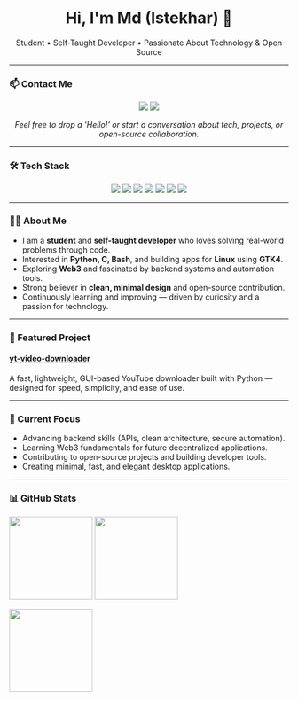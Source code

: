 <h1 align="center">Hi, I'm Md (Istekhar) 👋</h1>
<p align="center">
  Student • Self-Taught Developer • Passionate About Technology & Open Source
</p>

---

### 📫 Contact Me
<p align="center">
  <a href="mailto:istekhar8966@gmail.com"><img src="https://img.shields.io/badge/Email-istekhar8966@gmail.com-red?style=flat&logo=gmail&logoColor=white" /></a>
  <a href="https://discord.com/users/1144074814672343111"><img src="https://img.shields.io/badge/Discord-Chat%20with%20me-5865F2?style=flat&logo=discord&logoColor=white" /></a>
</p>
<p align="center"><i>Feel free to drop a 'Hello!' or start a conversation about tech, projects, or open-source collaboration.</i></p>

---

### 🛠 Tech Stack
<p align="center">
  <img src="https://img.shields.io/badge/Python-3776AB?style=flat&logo=python&logoColor=white" />
  <img src="https://img.shields.io/badge/C-A8B9CC?style=flat&logo=c&logoColor=black" />
  <img src="https://img.shields.io/badge/Bash-121011?style=flat&logo=gnu-bash&logoColor=white" />
  <img src="https://img.shields.io/badge/Linux-FCC624?style=flat&logo=linux&logoColor=black" />
  <img src="https://img.shields.io/badge/GTK4-3E7FC1?style=flat&logo=gtk&logoColor=white" />
  <img src="https://img.shields.io/badge/Web3-1C1C1C?style=flat&logo=ethereum&logoColor=white" />
  <img src="https://img.shields.io/badge/Open%20Source-3DA639?style=flat&logo=open-source-initiative&logoColor=white" />
</p>

---

### 👨‍💻 About Me
- I am a **student** and **self-taught developer** who loves solving real-world problems through code.  
- Interested in **Python, C, Bash**, and building apps for **Linux** using **GTK4**.  
- Exploring **Web3** and fascinated by backend systems and automation tools.  
- Strong believer in **clean, minimal design** and open-source contribution.  
- Continuously learning and improving — driven by curiosity and a passion for technology.  

---

### 🚀 Featured Project
#### [yt-video-downloader](https://github.com/istekhar8966/yt-video-downloader)
A fast, lightweight, GUI-based YouTube downloader built with Python — designed for speed, simplicity, and ease of use.

---

### 🎯 Current Focus
- Advancing backend skills (APIs, clean architecture, secure automation).  
- Learning Web3 fundamentals for future decentralized applications.  
- Contributing to open-source projects and building developer tools.  
- Creating minimal, fast, and elegant desktop applications.  

---

### 📊 GitHub Stats
<p>
  <img src="https://github-readme-stats.vercel.app/api?username=istekhar8966&show_icons=true&theme=transparent" height="150" />
  <img src="https://github-readme-stats.vercel.app/api/top-langs/?username=istekhar8966&layout=compact&theme=transparent" height="150" />
</p>
<p>
  <img src="https://streak-stats.demolab.com?user=istekhar8966&theme=transparent" height="150" />
</p>
